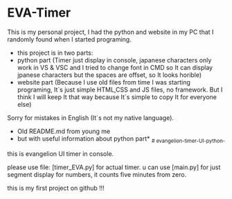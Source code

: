 # EVA-Timer
This is my personal project, I had the python and website in my PC that I randomly found when I started programing.
- this project is in two parts:
-  python part (Timer just display in console, japanese characters only work in VS & VSC and I tried to change font in CMD so It can display jpanese characters but the spaces are offset, so It looks horible)
-  website part (Because I use old files from time I was starting programing, It´s just simple HTML,CSS and JS files, no framework. But I think I will keep It that way because It´s simple to copy It for everyone else)

Sorry for mistakes in English (It´s not my native language).

* Old README.md from young me
*  but with useful information about python part*
<sub># evangelion-timer-UI-python-

this is evangelion UI timer in console.

please use file: [timer_EVA.py] for actual timer.
u can use [main.py] for just segment display for numbers, it counts five minutes from zero.

this is my first project on github !!!
</sub>
